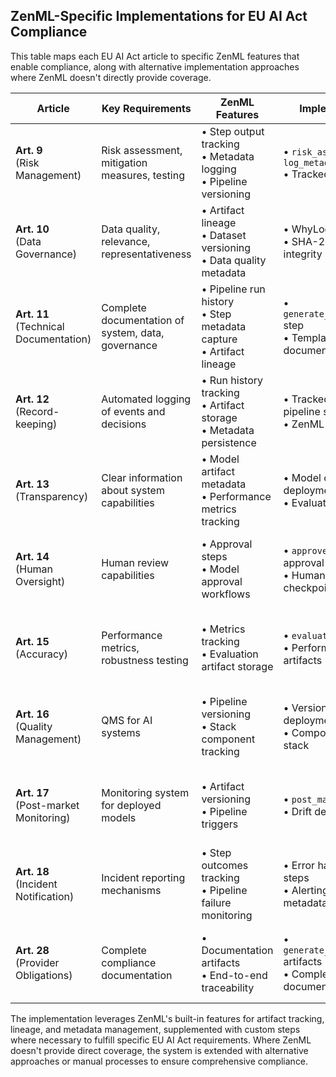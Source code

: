 ## ZenML-Specific Implementations for EU AI Act Compliance

This table maps each EU AI Act article to specific ZenML features that enable compliance, along with alternative implementation approaches where ZenML doesn't directly provide coverage.

| Article                                  | Key Requirements                                   | ZenML Features                                                          | Implementation Examples                                                               | Alternative Approaches                                                |
| ---------------------------------------- | -------------------------------------------------- | ----------------------------------------------------------------------- | ------------------------------------------------------------------------------------- | --------------------------------------------------------------------- |
| **Art. 9**<br>(Risk Management)          | Risk assessment, mitigation measures, testing      | • Step output tracking<br>• Metadata logging<br>• Pipeline versioning   | • `risk_assessment` step with `log_metadata`<br>• Tracked risk scores in artifacts    | • Manual risk register<br>• External risk management tool integration |
| **Art. 10**<br>(Data Governance)         | Data quality, relevance, representativeness        | • Artifact lineage<br>• Dataset versioning<br>• Data quality metadata   | • WhyLogs profiles in `ingest` step<br>• SHA-256 checksums for data integrity         | • External data validation tools<br>• Manual data documentation       |
| **Art. 11**<br>(Technical Documentation) | Complete documentation of system, data, governance | • Pipeline run history<br>• Step metadata capture<br>• Artifact lineage | • `generate_annex_iv_documentation` step<br>• Template-based documentation generation | • Manual documentation<br>• External document generation tools        |
| **Art. 12**<br>(Record-keeping)          | Automated logging of events and decisions          | • Run history tracking<br>• Artifact storage<br>• Metadata persistence  | • Tracked artifacts across pipeline steps<br>• ZenML client for historical runs       | • External logging systems<br>• Manual audit logs                     |
| **Art. 13**<br>(Transparency)            | Clear information about system capabilities        | • Model artifact metadata<br>• Performance metrics tracking             | • Model cards generated in deployment step<br>• Evaluation metrics in metadata        | • External documentation tools<br>• Manual transparency reporting     |
| **Art. 14**<br>(Human Oversight)         | Human review capabilities                          | • Approval steps<br>• Model approval workflows                          | • `approve_deployment` step with approval UI<br>• Human intervention checkpoints      | • External approval systems<br>• Manual review processes              |
| **Art. 15**<br>(Accuracy)                | Performance metrics, robustness testing            | • Metrics tracking<br>• Evaluation artifact storage                     | • `evaluate_model` step metrics<br>• Performance visualization artifacts              | • External monitoring tools<br>• Manual performance validation        |
| **Art. 16**<br>(Quality Management)      | QMS for AI systems                                 | • Pipeline versioning<br>• Stack component tracking                     | • Version-controlled deployments<br>• Component-level tracking via stack              | • External QMS tools<br>• Manual quality processes documentation      |
| **Art. 17**<br>(Post-market Monitoring)  | Monitoring system for deployed models              | • Artifact versioning<br>• Pipeline triggers                            | • `post_market_monitoring` step<br>• Drift detection implementation                   | • External monitoring systems<br>• Manual monitoring processes        |
| **Art. 18**<br>(Incident Notification)   | Incident reporting mechanisms                      | • Step outcomes tracking<br>• Pipeline failure monitoring               | • Error handling in deployment steps<br>• Alerting mechanisms via metadata            | • External incident management<br>• Manual notification processes     |
| **Art. 28**<br>(Provider Obligations)    | Complete compliance documentation                  | • Documentation artifacts<br>• End-to-end traceability                  | • `generate_annex_iv_documentation` artifacts<br>• Complete pipeline documentation    | • External documentation systems<br>• Manual documentation packages   |

The implementation leverages ZenML's built-in features for artifact tracking, lineage, and metadata management, supplemented with custom steps where necessary to fulfill specific EU AI Act requirements. Where ZenML doesn't provide direct coverage, the system is extended with alternative approaches or manual processes to ensure comprehensive compliance.
